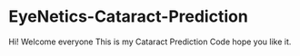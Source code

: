 # EyeNetics-Cataract-Prediction

Hi! Welcome everyone This is my Cataract Prediction Code hope you like it.
